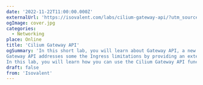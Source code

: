 ```yaml
---
date: '2022-11-22T11:00:00.000Z'
externalUrl: 'https://isovalent.com/labs/cilium-gateway-api/?utm_source=website-cilium&utm_medium=referral&utm_campaign=cilium-lab'
ogImage: cover.jpg
categories:
  - Networking
place: Online
title: 'Cilium Gateway API'
ogSummary: 'In this short lab, you will learn about Gateway API, a new Kubernetes standard on how to route traffic into a Kubernetes cluster. The Gateway API is the next generation of the Ingress API.
Gateway API addresses some the Ingress limitations by providing an extensible, role-based and generic model to configure advanced L7 traffic routing capabilities into a Kubernetes cluster.
In this lab, you will learn how you can use the Cilium Gateway API functionality to route HTTP and HTTPS traffic into your Kubernetes-hosted application.'
draft: false
from: 'Isovalent'
---
```

